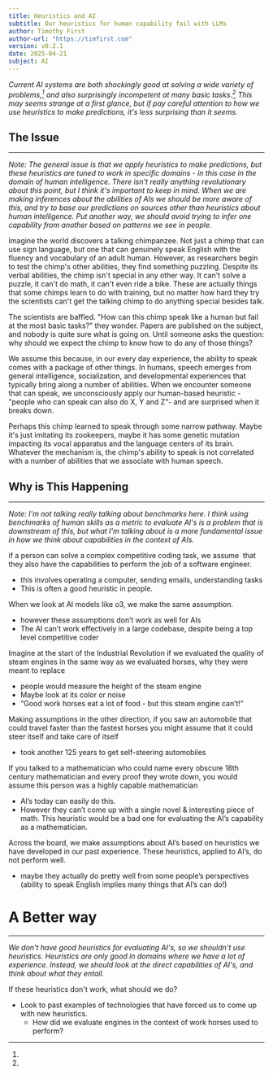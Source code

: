 ```yaml
---
title: Heuristics and AI
subtitle: Our heuristics for human capability fail with LLMs
author: Timothy First
author-url: "https://timfirst.com"
version: v0.2.1
date: 2025-04-21
subject: AI
---
```


*Current AI systems are both shockingly good at solving a wide variety of problems,[^1] and also surprisingly incompetent at many basic tasks.[^2] This may seems strange at a first glance, but if pay careful attention to how we use heuristics to make predictions, it's less surprising than it seems.*

## The Issue
<hr class="thin">

*Note: The general issue is that we apply heuristics to make predictions, but these heuristics are tuned to work in specific domains - in this case in the domain of human intelligence. There isn't really anything revolutionary about this point, but I think it's important to keep in mind. When we are making inferences about the abilities of AIs we should be more aware of this, and try to base our predictions on sources other than heuristics about human intelligence. Put another way, we should avoid trying to infer one capability from another based on patterns we see in people.*

Imagine the world discovers a talking chimpanzee. Not just a chimp that can use sign language, but one that can genuinely speak English with the fluency and vocabulary of an adult human. However, as researchers begin to test the chimp's other abilities, they find something puzzling. Despite its verbal abilities, the chimp isn't special in any other way. It can't solve a puzzle, it can't do math, it can't even ride a bike. These are actually things that some chimps learn to do with training, but no matter how hard they try the scientists can't get the talking chimp to do anything special besides talk.

The scientists are baffled. "How can this chimp speak like a human but fail at the most basic tasks?" they wonder. Papers are published on the subject, and nobody is quite sure what is going on. Until someone asks the question: why should we expect the chimp to know how to do any of those things?

We assume this because, in our every day experience, the ability to speak comes with a package of other things. In humans, speech emerges from general intelligence, socialization, and developmental experiences that typically bring along a number of abilities. When we encounter someone that can speak, we unconsciously apply our human-based heuristic -"people who can speak can also do X, Y and Z"- and are surprised when it breaks down.

Perhaps this chimp learned to speak through some narrow pathway. Maybe it's just imitating its zookeepers, maybe it has some genetic mutation impacting its vocal apparatus and the language centers of its brain. Whatever the mechanism is, the chimp's ability to speak is not correlated with a number of abilities that we associate with human speech.

## Why is This Happening
<hr class="thin">

*Note: I'm not talking really talking about benchmarks here. I think using benchmarks of human skills as a metric to evaluate AI's is a problem that is downstream of this, but what I'm talking about is a more fundamental issue in how we think about capabilities in the context of AIs.*

if a person can solve a complex competitive coding task, we assume  that they also have the capabilities to perform the job of a software engineer.
* this involves operating a computer, sending emails, understanding tasks
* This is often a good heuristic in people. 

When we look at AI models like o3, we make the same assumption.
* however these assumptions don’t work as well for AIs
* The AI can’t work effectively in a large codebase, despite being a top level competitive coder

Imagine at the start of the Industrial Revolution if we evaluated the quality of steam engines in the same way as we evaluated horses, why they were meant to replace
* people would measure the height of the steam engine
* Maybe look at its color or noise 
* “Good work horses eat a lot of food - but this steam engine can’t!”

Making assumptions in the other direction, if you saw an automobile that could travel faster than the fastest horses you might assume that it could steer itself and take care of itself
- took another 125 years to get self-steering automobiles 

If you talked to a mathematician who could name every obscure 18th century mathematician and every proof they wrote down, you would assume this person was a highly capable mathematician
* AI’s today can easily do this.
* However they can’t come up with a single novel & interesting piece of math. This heuristic would be a bad one for evaluating the AI’s capability as a mathematician.

Across the board, we make assumptions about AI’s based on heuristics we have developed in our past experience. These heuristics, applied to AI’s, do not perform well.
* maybe they actually do pretty well from some people’s perspectives (ability to speak English implies many things that AI’s can do!)

# A Better way
<hr class="thin">

*We don't have good heuristics for evaluating AI's, so we shouldn't use heuristics. Heuristics are only good in domains where we have a lot of experience. Instead, we should look at the direct capabilities of AI's, and think about what they entail.*

If these heuristics don't work, what should we do?
* Look to past examples of technologies that have forced us to come up with new heuristics.
  * How did we evaluate engines in the context of work horses used to perform?

[^1]:
[^2]:
[^3]: Somehow, this is a real thing. it's called HAPIfork and it [raised over $100k on Kickstarter.](https://www.kickstarter.com/projects/1273668931/hapifork-the-smart-fork-that-tracks-your-eating-ha-0) The insanity of the 2010's knew no bounds.
